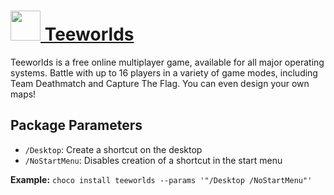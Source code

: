 # [<img src="https://cdn.rawgit.com/AdmiringWorm/chocolatey-packages/9fd8e45d319a120ce816816b66f10b3a57b3f4ab/icons/teeworlds.png" height="48" width="48" /> Teeworlds](https://chocolatey.org/packages/teeworlds)

Teeworlds is a free online multiplayer game, available for all major operating systems. Battle with up to 16 players in a variety of game modes, including Team Deathmatch and Capture The Flag. You can even design your own maps!

## Package Parameters
- `/Desktop`: Create a shortcut on the desktop
- `/NoStartMenu`: Disables creation of a shortcut in the start menu

**Example:**
`choco install teeworlds --params '"/Desktop /NoStartMenu"'`
